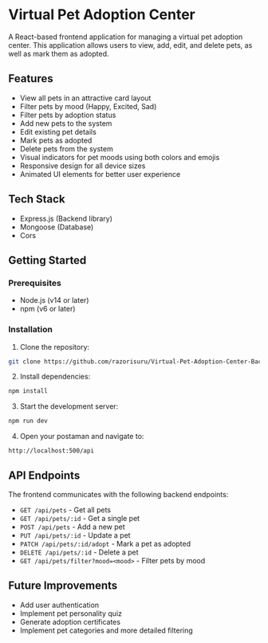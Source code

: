 # Virtual Pet Adoption Center

A React-based frontend application for managing a virtual pet adoption center. This application allows users to view, add, edit, and delete pets, as well as mark them as adopted.

## Features

- View all pets in an attractive card layout
- Filter pets by mood (Happy, Excited, Sad)
- Filter pets by adoption status
- Add new pets to the system
- Edit existing pet details
- Mark pets as adopted
- Delete pets from the system
- Visual indicators for pet moods using both colors and emojis
- Responsive design for all device sizes
- Animated UI elements for better user experience

## Tech Stack

- Express.js (Backend library)
- Mongoose (Database)
- Cors

## Getting Started

### Prerequisites

- Node.js (v14 or later)
- npm (v6 or later)

### Installation

1. Clone the repository:
```bash
git clone https://github.com/razorisuru/Virtual-Pet-Adoption-Center-Backend
```

2. Install dependencies:
```bash
npm install
```

3. Start the development server:
```bash
npm run dev
```

4. Open your postaman and navigate to:
```
http://localhost:500/api
```

## API Endpoints

The frontend communicates with the following backend endpoints:

- `GET /api/pets` - Get all pets
- `GET /api/pets/:id` - Get a single pet
- `POST /api/pets` - Add a new pet
- `PUT /api/pets/:id` - Update a pet
- `PATCH /api/pets/:id/adopt` - Mark a pet as adopted
- `DELETE /api/pets/:id` - Delete a pet
- `GET /api/pets/filter?mood=<mood>` - Filter pets by mood



## Future Improvements

- Add user authentication
- Implement pet personality quiz
- Generate adoption certificates
- Implement pet categories and more detailed filtering